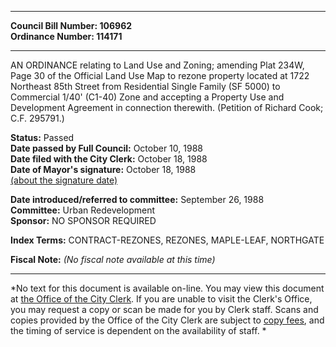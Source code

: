 * * * * *  
  
**Council Bill Number: [](#h0)[](#h2)106962**   
**Ordinance Number: 114171**  
  
* * * * *  
  
AN ORDINANCE relating to Land Use and Zoning; amending Plat 234W, Page 30 of the Official Land Use Map to rezone property located at 1722 Northeast 85th Street from Residential Single Family (SF 5000) to Commercial 1/40' (C1-40) Zone and accepting a Property Use and Development Agreement in connection therewith. (Petition of Richard Cook; C.F. 295791.)  
  
**Status:** Passed   
**Date passed by Full Council:** October 10, 1988   
**Date filed with the City Clerk:** October 18, 1988   
**Date of Mayor's signature:** October 18, 1988   
[(about the signature date)](/~public/approvaldate.htm)   
  
  
**Date introduced/referred to committee:** September 26, 1988   
**Committee:** Urban Redevelopment   
**Sponsor:** NO SPONSOR REQUIRED   
  
**Index Terms:** CONTRACT-REZONES, REZONES, MAPLE-LEAF, NORTHGATE  
  
**Fiscal Note:** *(No fiscal note available at this time)*  
  
* * * * *  
  
*No text for this document is available on-line. You may view this document at [the Office of the City Clerk](http://www.seattle.gov/leg/clerk/contactUs.htm). If you are unable to visit the Clerk's Office, you may request a copy or scan be made for you by Clerk staff. Scans and copies provided by the Office of the City Clerk are subject to [copy fees](http://clerk.seattle.gov/~public/clerkfees.htm), and the timing of service is dependent on the availability of staff. *  
  
  
